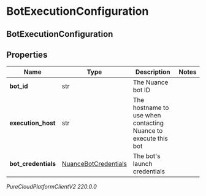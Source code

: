 # BotExecutionConfiguration

## BotExecutionConfiguration

## Properties

|Name | Type | Description | Notes|
|------------ | ------------- | ------------- | -------------|
| **bot_id** | str | The Nuance bot ID | |
| **execution_host** | str | The hostname to use when contacting Nuance to execute this bot | |
| **bot_credentials** | [NuanceBotCredentials](NuanceBotCredentials) | The bot&#39;s launch credentials | |



_PureCloudPlatformClientV2 220.0.0_

